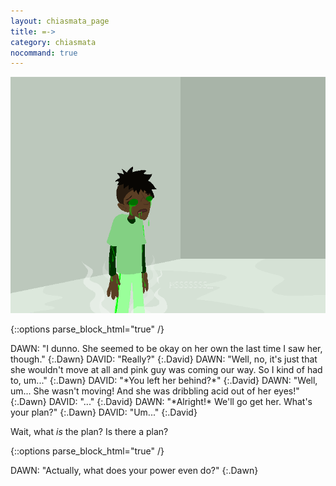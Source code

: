 ```yaml
---
layout: chiasmata_page
title: =->
category: chiasmata
nocommand: true
---
```


![126](/chiasmata/images/narrative/125.gif)

{::options parse_block_html="true" /}
<div class="dialogue">
DAWN: "I dunno. She seemed to be okay on her own the last time I saw her, though." 
{:.Dawn}
DAVID: "Really?" 
{:.David}
DAWN: "Well, no, it's just that she wouldn't move at all and pink guy was coming our way. So I kind of had to, um..." 
{:.Dawn}
DAVID: "*You left her behind?*" 
{:.David}
DAWN: "Well, um... She wasn't moving! And she was dribbling acid out of her eyes!"  
{:.Dawn}
DAVID: "..." 
{:.David}
DAWN: "*Alright!* We'll go get her. What's your plan?" 
{:.Dawn}
DAVID: "Um..." 
{:.David}
</div>

Wait, what *is* the plan? Is there a plan?

{::options parse_block_html="true" /}
<div class="dialogue">
DAWN: "Actually, what does your power even do?" 
{:.Dawn}
</div>